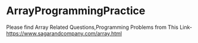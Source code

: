 # ArrayProgrammingPractice
Please find Array Related Questions,Programming Problems from This Link- https://www.sagarandcompany.com/array.html
